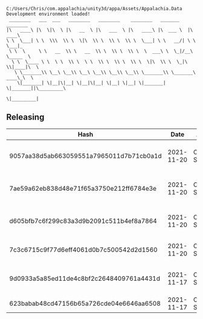 ```
C:/Users/Chris/com.appalachia/unity3d/appa/Assets/Appalachia.Data
Development environment loaded!  
 ________   ___  ___   ________   ________    ________   _______    ________      
|\   ____\ |\  \|\  \ |\   __  \ |\   ___  \ |\   ____\ |\  ___ \  |\   ____\     
\ \  \___| \ \  \\\  \\ \  \|\  \\ \  \\ \  \\ \  \___| \ \   __/| \ \  \___|_    
 \ \  \     \ \   __  \\ \   __  \\ \  \\ \  \\ \  \  ___\ \  \_|/__\ \_____  \   
  \ \  \____ \ \  \ \  \\ \  \ \  \\ \  \\ \  \\ \  \|\  \\ \  \_|\ \\|____|\  \  
   \ \_______\\ \__\ \__\\ \__\ \__\\ \__\\ \__\\ \_______\\ \_______\ ____\_\  \ 
    \|_______| \|__|\|__| \|__|\|__| \|__| \|__| \|_______| \|_______||\_________\
                                                                      \|_________|
```

## Releasing
| Hash | Date | Author | Changes |
|------|------|--------|---------|
| 9057aa38d5ab663059551a7965011d7b71cb0a1d | 2021-11-20 | Chris Schubert | Updating changelog and releaselog |
| 7ae59a62eb838d48e71f65a3750e212ff6784e3e | 2021-11-20 | Chris Schubert | Packaging updates and formatting for titles |
| d605bfb7c6f299c83a3d9b2091c511b4ef8a7864 | 2021-11-20 | Chris Schubert | Updating changelog and releaselog |
| 7c3c6715c9f77d6eff4061d0b7c500542d2d1560 | 2021-11-20 | Chris Schubert | Adding database project |
| 9d0933a5a85ed11de4c8bf2c2648409761a4431d | 2021-11-17 | Chris Schubert | Initializing organization repository for project. |
| 623babab48cd47156b65a726cde04e6646aa6508 | 2021-11-17 | Chris Schubert | Added README.md |
